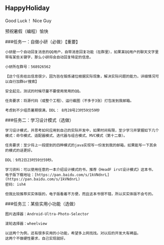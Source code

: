 ## HappyHoliday
Good Luck！ Nice Guy

预祝暑假（编程）愉快


###任务一：自做小研（必做）【重要】

    小研是一个自动回复消息的QQ用户，自带消息回复功能（在群里），如果某QQ用户的聊天文字里带有某些关键字，那么小研将会自动回复特定的信息。

    小研所在群号：568926562

    【这个任务给出信息很少，因为旨在锻炼诸位根据实际现象，解决实际问题的能力，详细情况可以自行加群or搜索】

    安全起见，测试的时候尽量不要使用常用的QQ。

    任务要求：将源代码（或整个工程）、运行截图（不多于3张）打包发到我邮箱。

    考虑到不少组员暑期很满，DDL： 8月28号23时59分59秒



###任务二：学习设计模式（选做）

    学习设计模式，并思考如何应用到自己的实际开发中，如果时间有限，至少学习并掌握如下几个模式：命令模式、适配器模式、迭代器与组合模式、MVC模式（第十二章）。

    任务要求：至少将上一段提到的四种模式的java实现写一份发到我的邮箱，如果能写一下其余的模式的话更好。

    DDL：9月2日23时59分59秒。

    学习资料：可以使用任意的一本介绍设计模式的书，推荐《HeadF irst设计模式》这本书，
    电子版下载地址：[https://pan.baidu.com/s/1kVNdnrL](https://pan.baidu.com/s/1kVNdnrL)
    密码: ish4

    但我比较推荐买实体版的，电子版看着不方便，而且这本书很不错，所以买实体版不会亏的。


###任务三：某些实用小功能（选做）

    图片选择器：Android-Ultra-Photo-Selector

    滚轮选择器：wheelview

    以这两个为例，还有很多实用的小功能，希望多上网找找。对以后的开发大有裨益。
    这两个不做硬性要求，自己实现就好。


